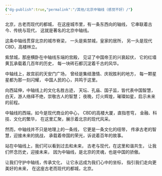 ```yaml
---
{"dg-publish":true,"permalink":"/其他/北京中轴线（感觉不好）/"}
---
```


北京，古老而现代的都城， 在这座城市里，有一条东西向的轴线， 它串联着古今、传统与现代， 这就是著名的北京中轴线。

这条中轴线贯穿北京的城市脊梁， 一头是紫禁城，皇家的居所， 另一头是现代CBD，高楼林立。

紫禁城，那座横卧在中轴线东端的宫殿， 见证了中国帝王的兴衰起伏， 它的红墙黄瓦承载着几百年的历史， 每一块砖石都沉淀着千古的风华。

中轴线上，故宫前的天安门广场， 曾经是集结激情、庆祝胜利的地方， 每一颗星星都为那一刻闪耀， 中国人民的心，共鸣于这里。

向西延伸，中轴线上的文化名胜古迹， 天坛、孔庙、国子监，皆代表中国智慧， 白天，游人络绎不绝，崇敬古人的智慧； 夜晚，灯火辉煌，璀璨如星，启示未来的前程。

中轴线的西端，如今是现代商业的中心， CBD的高楼大厦，直指苍穹， 金融、科技、文化的繁华， 在这里汇聚，展示着北京的现代风采。

然而，中轴线并不只是地理上的一条线， 它更是一条文化的纽带， 传承古老的智慧，迎接未来的挑战， 承载着帝国的荣光，诉说着百年的故事。

站在中轴线上，我们可以看到过去和未来， 古老与现代，在这里和谐共生， 让我们怀念历史，迎接未来， 因为中轴线，是北京的灵魂，也是中国的骄傲。

让我们守护中轴线，传承文化， 让它永远成为我们心中的坐标， 指引我们走向更美好的未来， 在这座古老而现代的都城，北京。
